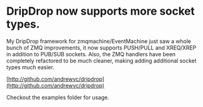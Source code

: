 # DripDrop now supports more socket types.

My DripDrop framework for zmqmachine/EventMachine just saw a whole bunch of
ZMQ improvements, it now supports PUSH/PULL and XREQ/XREP in addition to
PUB/SUB sockets. Also, the ZMQ handlers have been completely refactored to be
much cleaner, making adding additional socket types much easier.

[http://github.com/andrewvc/dripdrop](http://github.com/andrewvc/dripdrop)

Checkout the examples folder for usage.

